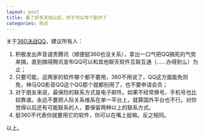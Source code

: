 ```yaml
---
layout: post
title: 看了好多天戏以后，终于可以写个剧评了
categories: 热点
---
```

关于[360决战QQ](http://tech.163.com/special/360vsQQ/360qq2010.html)，建议所有人：

1. 积极发出声音谴责腾讯（顺便挺360也没关系），拿出一口气把QQ搞死的气势来搞，直到搞得腾讯宣布QQ可以和其他聊天软件互联互通（……办得到么）为止；
2. 只要可能，这两家的软件哪个都不要用，360不用说了，QQ这方面能免则免，神马QQ影音QQ这个QQ那个就都别用了，也不要申请会员；
3. 对于朋友来说，最保险的联系方式是电子邮件。如果不经常换号，手机号也比较靠谱。永远不要把人际关系维系在单一平台上，就算国外平台也不行。对你觉得以后还有可能联系的人，要保留两种以上的联系方式。
4. 挺360不代表你就要用它的软件，你可以在嘴上挺嘛。反之相同。

以上。